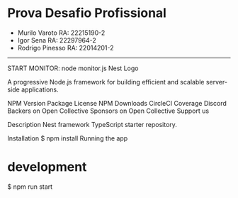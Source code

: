 # Prova Desafio Profissional
- Murilo Varoto RA: 22215190-2
- Igor Sena RA: 22297964-2
- Rodrigo Pinesso RA: 22014201-2
--------------------------------  
START MONITOR: node monitor.js
Nest Logo

A progressive Node.js framework for building efficient and scalable server-side applications.

NPM Version Package License NPM Downloads CircleCI Coverage Discord Backers on Open Collective Sponsors on Open Collective  Support us 

Description
Nest framework TypeScript starter repository.

Installation
$ npm install
Running the app
# development
$ npm run start
